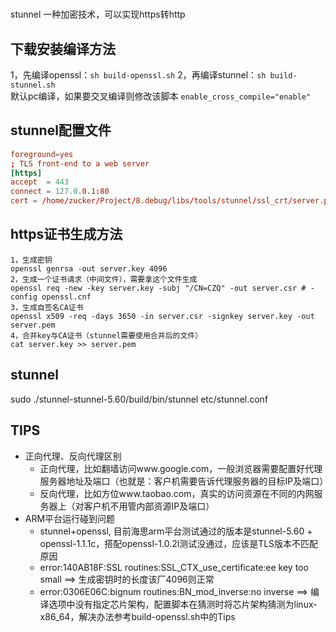 
#  
stunnel 一种加密技术，可以实现https转http

## 下载安装编译方法
1，先编译openssl：`sh build-openssl.sh`
2，再编译stunnel：`sh build-stunnel.sh`  
默认pc编译，如果要交叉编译则修改该脚本 
`enable_cross_compile="enable"`  


## stunnel配置文件
``` etc/stunnel.conf
foreground=yes
; TLS front-end to a web server
[https]
accept  = 443
connect = 127.0.0.1:80
cert = /home/zucker/Project/8.debug/libs/tools/stunnel/ssl_crt/server.pem

```

## https证书生成方法
```
1，生成密钥
openssl genrsa -out server.key 4096
2，生成一个证书请求（中间文件），需要拿这个文件生成
openssl req -new -key server.key -subj "/CN=CZQ" -out server.csr # -config openssl.cnf
3，生成自签名CA证书
openssl x509 -req -days 3650 -in server.csr -signkey server.key -out server.pem
4，合并key与CA证书（stunnel需要使用合并后的文件）
cat server.key >> server.pem
```

## stunnel
sudo ./stunnel-stunnel-5.60/build/bin/stunnel etc/stunnel.conf  

## TIPS
* 正向代理、反向代理区别
	* 正向代理，比如翻墙访问www.google.com，一般浏览器需要配置好代理服务器地址及端口（也就是：客户机需要告诉代理服务器的目标IP及端口）  
	* 反向代理，比如方位www.taobao.com，真实的访问资源在不同的内网服务器上（对客户机不用管内部资源IP及端口）
* ARM平台运行碰到问题  
	* stunnel+openssl, 目前海思arm平台测试通过的版本是stunnel-5.60 + openssl-1.1.1c，搭配openssl-1.0.2l测试没通过，应该是TLS版本不匹配原因
	* error:140AB18F:SSL routines:SSL_CTX_use_certificate:ee key too small   ==> 生成密钥时的长度该厂4096则正常
	* error:0306E06C:bignum routines:BN_mod_inverse:no inverse   ==> 编译选项中没有指定芯片架构，配置脚本在猜测时将芯片架构猜测为linux-x86_64，解决办法参考build-openssl.sh中的Tips